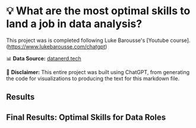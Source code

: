 # :bulb:  What are the most optimal skills to land a job in data analysis?
This project was is completed following Luke Barousse's [Youtube course].(https://www.lukebarousse.com/chatgpt)

:bar_chart: **Data Source:** [datanerd.tech](https://www.datanerd.tech/)

:moyai: **Disclaimer:** This entire project was built using ChatGPT, from generating the code for visualizations to producing the text for this markdown file.

## Results

## Final Results: Optimal Skills for Data Roles 

